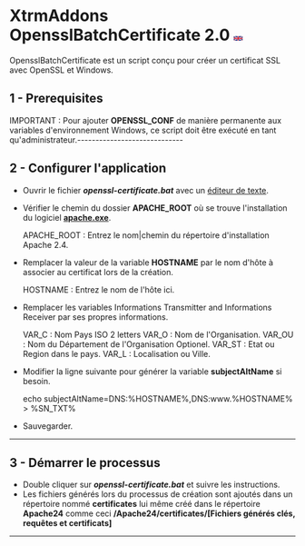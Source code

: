 # XtrmAddons OpensslBatchCertificate 2.0 [![en-GB](https://github.com/shim-sao/XtrmAddons-Batch/blob/master/MySQLBatchBackup/images/united-kingdom-flag-icon-16.png)](https://github.com/shim-sao/XtrmAddons-Batch/blob/master/OpensslBatchCertificate/readme.md)

OpensslBatchCertificate est un script conçu pour créer un certificat SSL avec OpenSSL et Windows.


## 1 - Prerequisites

IMPORTANT : Pour ajouter **OPENSSL_CONF** de manière permanente aux variables d'environnement Windows, ce script doit être exécuté en tant qu'administrateur.-----------------------------

## 2 - Configurer l'application

*   Ouvrir le fichier **_openssl-certificate.bat_** avec un [éditeur de texte](https://notepad-plus-plus.org).

*   Vérifier le chemin du dossier **APACHE_ROOT** où se trouve l'installation du logiciel **[apache.exe](http://www.apache.org/dyn/closer.cgi)**.
	
	APACHE_ROOT : Entrez le nom|chemin du répertoire d'installation Apache 2.4.
	
*   Remplacer la valeur de la variable **HOSTNAME** par le nom d'hôte à associer au certificat lors de la création.

	HOSTNAME : Entrez le nom de l'hôte ici.
	
*   Remplacer les variables Informations Transmitter and Informations Receiver par ses propres informations.

	VAR_C  : Nom Pays ISO 2 letters
	VAR_O  : Nom de l'Organisation.
	VAR_OU : Nom du Département de l'Organisation Optionel.
	VAR_ST : Etat ou Region dans le pays.
	VAR_L  : Localisation ou Ville.
	
*	Modifier la ligne suivante pour générer la variable **subjectAltName** si besoin.

	echo subjectAltName=DNS:%HOSTNAME%,DNS:www.%HOSTNAME% > %SN_TXT%
	
*   Sauvegarder.
-----------------------------

## 3 - Démarrer le processus

*   Double cliquer sur **_openssl-certificate.bat_** et suivre les instructions.
*   Les fichiers générés lors du processus de création sont ajoutés dans un répertoire nommé **certificates** lui même créé dans le répertoire **Apache24** comme ceci **/Apache24/certificates/[Fichiers générés clés, requêtes et certificats]**
-----------------------------